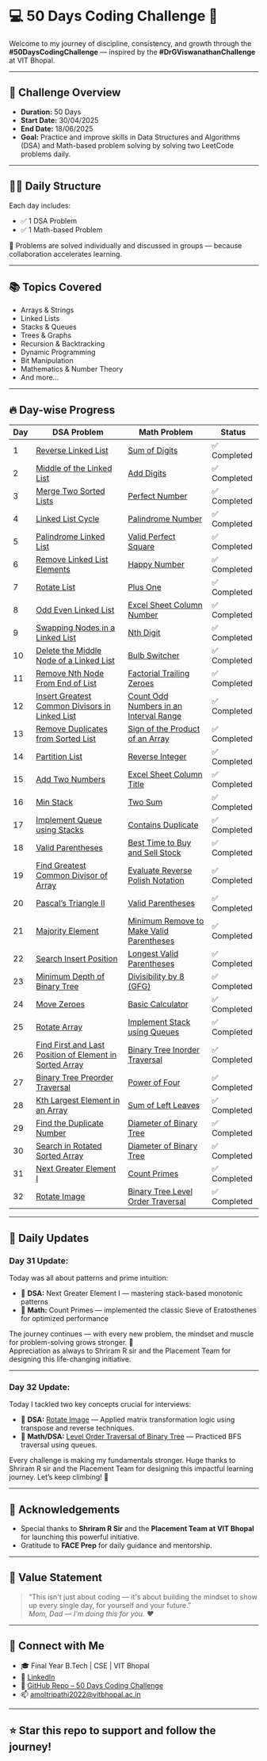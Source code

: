 # 💻 50 Days Coding Challenge 🚀

Welcome to my journey of discipline, consistency, and growth through the **#50DaysCodingChallenge** — inspired by the **#DrGViswanathanChallenge** at VIT Bhopal.

---

## 📅 Challenge Overview

- **Duration:** 50 Days  
- **Start Date:** 30/04/2025  
- **End Date:** 18/06/2025  
- **Goal:** Practice and improve skills in Data Structures and Algorithms (DSA) and Math-based problem solving by solving two LeetCode problems daily.

---

## 👨‍💻 Daily Structure

Each day includes:  
- ✅ 1 DSA Problem  
- ✅ 1 Math-based Problem  

📝 Problems are solved individually and discussed in groups — because collaboration accelerates learning.

---

## 📚 Topics Covered

- Arrays & Strings  
- Linked Lists  
- Stacks & Queues  
- Trees & Graphs  
- Recursion & Backtracking  
- Dynamic Programming  
- Bit Manipulation  
- Mathematics & Number Theory  
- And more...

---

## 🔥 Day-wise Progress

| Day | DSA Problem | Math Problem | Status |
|-----|-------------|--------------|--------|
| 1   | [Reverse Linked List](https://leetcode.com/problems/reverse-linked-list/) | [Sum of Digits](https://leetcode.com/problems/sum-of-digits-in-the-minimum-number/) | ✅ Completed |
| 2   | [Middle of the Linked List](https://leetcode.com/problems/middle-of-the-linked-list/) | [Add Digits](https://leetcode.com/problems/add-digits/) | ✅ Completed |
| 3   | [Merge Two Sorted Lists](https://leetcode.com/problems/merge-two-sorted-lists/) | [Perfect Number](https://leetcode.com/problems/perfect-number/) | ✅ Completed |
| 4   | [Linked List Cycle](https://leetcode.com/problems/linked-list-cycle/) | [Palindrome Number](https://leetcode.com/problems/palindrome-number/) | ✅ Completed |
| 5   | [Palindrome Linked List](https://leetcode.com/problems/palindrome-linked-list/) | [Valid Perfect Square](https://leetcode.com/problems/valid-perfect-square/) | ✅ Completed |
| 6   | [Remove Linked List Elements](https://leetcode.com/problems/remove-linked-list-elements/) | [Happy Number](https://leetcode.com/problems/happy-number/) | ✅ Completed |
| 7   | [Rotate List](https://leetcode.com/problems/rotate-list/) | [Plus One](https://leetcode.com/problems/plus-one/) | ✅ Completed |
| 8   | [Odd Even Linked List](https://leetcode.com/problems/odd-even-linked-list/) | [Excel Sheet Column Number](https://leetcode.com/problems/excel-sheet-column-number/) | ✅ Completed |
| 9   | [Swapping Nodes in a Linked List](https://leetcode.com/problems/swapping-nodes-in-a-linked-list/) | [Nth Digit](https://leetcode.com/problems/nth-digit/) | ✅ Completed |
| 10  | [Delete the Middle Node of a Linked List](https://leetcode.com/problems/delete-the-middle-node-of-a-linked-list/) | [Bulb Switcher](https://leetcode.com/problems/bulb-switcher/) | ✅ Completed |
| 11  | [Remove Nth Node From End of List](https://leetcode.com/problems/remove-nth-node-from-end-of-list/) | [Factorial Trailing Zeroes](https://leetcode.com/problems/factorial-trailing-zeroes/) | ✅ Completed |
| 12  | [Insert Greatest Common Divisors in Linked List](https://leetcode.com/problems/insert-greatest-common-divisors-in-linked-list/) | [Count Odd Numbers in an Interval Range](https://leetcode.com/problems/count-odd-numbers-in-an-interval-range/) | ✅ Completed |
| 13  | [Remove Duplicates from Sorted List](https://leetcode.com/problems/remove-duplicates-from-sorted-list/) | [Sign of the Product of an Array](https://leetcode.com/problems/sign-of-the-product-of-an-array/) | ✅ Completed |
| 14  | [Partition List](https://leetcode.com/problems/partition-list/) | [Reverse Integer](https://leetcode.com/problems/reverse-integer/) | ✅ Completed |
| 15  | [Add Two Numbers](https://leetcode.com/problems/add-two-numbers/) | [Excel Sheet Column Title](https://leetcode.com/problems/excel-sheet-column-title/) | ✅ Completed |
| 16  | [Min Stack](https://leetcode.com/problems/min-stack/) | [Two Sum](https://leetcode.com/problems/two-sum/) | ✅ Completed |
| 17  | [Implement Queue using Stacks](https://leetcode.com/problems/implement-queue-using-stacks/) | [Contains Duplicate](https://leetcode.com/problems/contains-duplicate/) | ✅ Completed |
| 18  | [Valid Parentheses](https://leetcode.com/problems/valid-parentheses/) | [Best Time to Buy and Sell Stock](https://leetcode.com/problems/best-time-to-buy-and-sell-stock/) | ✅ Completed |
| 19  | [Find Greatest Common Divisor of Array](https://leetcode.com/problems/find-greatest-common-divisor-of-array/) | [Evaluate Reverse Polish Notation](https://leetcode.com/problems/evaluate-reverse-polish-notation/) | ✅ Completed |
| 20  | [Pascal’s Triangle II](https://leetcode.com/problems/pascals-triangle-ii/) | [Valid Parentheses](https://leetcode.com/problems/valid-parentheses/) | ✅ Completed |
| 21  | [Majority Element](https://leetcode.com/problems/majority-element/) | [Minimum Remove to Make Valid Parentheses](https://leetcode.com/problems/minimum-remove-to-make-valid-parentheses/) | ✅ Completed |
| 22  | [Search Insert Position](https://leetcode.com/problems/search-insert-position/) | [Longest Valid Parentheses](https://leetcode.com/problems/longest-valid-parentheses/) | ✅ Completed |
| 23  | [Minimum Depth of Binary Tree](https://leetcode.com/problems/minimum-depth-of-binary-tree/) | [Divisibility by 8 (GFG)](https://www.geeksforgeeks.org/problems/divisible-by-8/1) | ✅ Completed |
| 24  | [Move Zeroes](https://leetcode.com/problems/move-zeroes/) | [Basic Calculator](https://leetcode.com/problems/basic-calculator/) | ✅ Completed |
| 25  | [Rotate Array](https://leetcode.com/problems/rotate-array/) | [Implement Stack using Queues](https://leetcode.com/problems/implement-stack-using-queues/) | ✅ Completed |
| 26  | [Find First and Last Position of Element in Sorted Array](https://leetcode.com/problems/find-first-and-last-position-of-element-in-sorted-array/) | [Binary Tree Inorder Traversal](https://leetcode.com/problems/binary-tree-inorder-traversal/) | ✅ Completed |
| 27  | [Binary Tree Preorder Traversal](https://leetcode.com/problems/binary-tree-preorder-traversal/) | [Power of Four](https://leetcode.com/problems/power-of-four/) | ✅ Completed |
| 28  | [Kth Largest Element in an Array](https://leetcode.com/problems/kth-largest-element-in-an-array/) | [Sum of Left Leaves](https://leetcode.com/problems/sum-of-left-leaves/) | ✅ Completed |
| 29  | [Find the Duplicate Number](https://leetcode.com/problems/find-the-duplicate-number/) | [Diameter of Binary Tree](https://leetcode.com/problems/diameter-of-binary-tree/) | ✅ Completed |
| 30  | [Search in Rotated Sorted Array](https://leetcode.com/problems/search-in-rotated-sorted-array/) | [Diameter of Binary Tree](https://leetcode.com/problems/diameter-of-binary-tree/) | ✅ Completed |
| 31  | [Next Greater Element I](https://leetcode.com/problems/next-greater-element-i/) | [Count Primes](https://leetcode.com/problems/count-primes/) | ✅ Completed |
| 32  | [Rotate Image](https://leetcode.com/problems/rotate-image/) | [Binary Tree Level Order Traversal](https://leetcode.com/problems/binary-tree-level-order-traversal/) | ✅ Completed |

---

## 📢 Daily Updates

### Day 31 Update:
Today was all about patterns and prime intuition:  
- 🧩 **DSA:** Next Greater Element I — mastering stack-based monotonic patterns  
- 🔢 **Math:** Count Primes — implemented the classic Sieve of Eratosthenes for optimized performance

The journey continues — with every new problem, the mindset and muscle for problem-solving grows stronger. 🚀  
Appreciation as always to Shriram R sir and the Placement Team for designing this life-changing initiative.

---

### Day 32 Update:
Today I tackled two key concepts crucial for interviews:

- 🔄 **DSA:** [Rotate Image](https://leetcode.com/problems/rotate-image/) — Applied matrix transformation logic using transpose and reverse techniques.  
- 🌳 **Math/DSA:** [Level Order Traversal of Binary Tree](https://leetcode.com/problems/binary-tree-level-order-traversal/) — Practiced BFS traversal using queues.

Every challenge is making my fundamentals stronger. Huge thanks to Shriram R sir and the Placement Team for designing this impactful learning journey. Let’s keep climbing! 🚀

---

## 🙏 Acknowledgements

- Special thanks to **Shriram R Sir** and the **Placement Team at VIT Bhopal** for launching this powerful initiative.  
- Gratitude to **FACE Prep** for daily guidance and mentorship.

---

## 🧠 Value Statement

> “This isn't just about coding — it's about building the mindset to show up every single day, for yourself and your future.”  
> *Mom, Dad — I’m doing this for you. ❤*

---

## 📌 Connect with Me

- 🎓 Final Year B.Tech | CSE | VIT Bhopal  
- 🔗 [LinkedIn](https://www.linkedin.com/in/amol-tri12/)  
- 📂 [GitHub Repo – 50 Days Coding Challenge](https://github.com/amoltrip28)  
- 📫 amoltripathi2022@vitbhopal.ac.in  

---

## ⭐ Star this repo to support and follow the journey!
